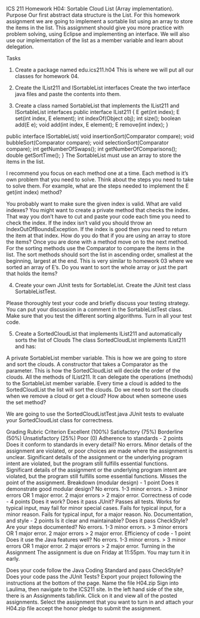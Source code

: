 ICS 211 Homework H04: Sortable Cloud List (Array implementation).
Purpose
Our first abstract data structure is the List. For this homework assignment we are going to implement a sortable list using an array to store the items in the list. This assignment should give you more practice with problem solving, using Eclipse and implementing an interface. We will also use our implementation of the list as a member variable and learn about delegation.

Tasks
1. Create a package named edu.ics211.h04
This is where we will put all our classes for homework 04.

2. Create the IList211 and ISortableList interfaces
Create the two interface java files and paste the contents into them.

3. Create a class named SortableList that implements the IList211 and ISortableList interfaces
public interface IList211<E> {
  E get(int index);
  E set(int index, E element);
  int indexOf(Object obj);
  int size();
  boolean add(E e);
  void add(int index, E element);
  E remove(int index);
}

public interface ISortableList<E>{
  void insertionSort(Comparator<E> compare);
  void bubbleSort(Comparator<E> compare);
  void selectionSort(Comparator<E> compare);
  int getNumberOfSwaps();
  int getNumberOfComparisons();
  double getSortTime();
}
The SortableList must use an array to store the items in the list.

I recommend you focus on each method one at a time. Each method is it’s own problem that you need to solve. Think about the steps you need to take to solve them. For example, what are the steps needed to implement the E get(int index) method?

You probably want to make sure the given index is valid. What are valid indexes? You might want to create a private method that checks the index. That way you don’t have to cut and paste your code each time you need to check the index.
If the index isn’t valid you should throw an IndexOutOfBoundsException.
If the index is good then you need to return the item at that index. How do you do that if you are using an array to store the items?
Once you are done with a method move on to the next method. For the sorting methods use the Comparator to compare the items in the list. The sort methods should sort the list in ascending order, smallest at the beginning, largest at the end. This is very similar to homework 03 where we sorted an array of E’s. Do you want to sort the whole array or just the part that holds the items?

4. Create your own JUnit tests for SortableList.
Create the JUnit test class SortableListTest.

Please thoroughly test your code and briefly discuss your testing strategy. You can put your discussion in a comment in the SortableListTest class. Make sure that you test the different sorting algorithms. Turn in all your test code.

5. Create a SortedCloudList that implements IList211 and automatically sorts the list of Clouds
The class SortedCloudList implements IList211<Cloud> and has:

A private SortableList<Cloud> member variable. This is how we are going to store and sort the clouds.
A constructor that takes a Comparator<Cloud> as the parameter. This is how the SortedCloudList will decide the order of the clouds.
All the methods of IList211. It can delegate the operations (methods) to the SortableList member variable.
Every time a cloud is added to the SortedCloudList the list will sort the clouds. Do we need to sort the clouds when we remove a cloud or get a cloud? How about when someone uses the set method?

We are going to use the SortedCloudListTest.java JUnit tests to evaluate your SortedCloudList class for correctness.

Grading Rubric
Criterion	Excellent (100%)	Satisfactory (75%)	Borderline (50%)	Unsatisfactory (25%)	Poor (0)
Adherence to standards - 2 points
Does it conform to standards in every detail?	No errors.	Minor details of the assignment are violated, or poor choices are made where the assignment is unclear.	Significant details of the assignment or the underlying program intent are violated, but the program still fulfills essential functions.	Significant details of the assignment or the underlying program intent are violated, but the program still fulfills some essential functions.	Misses the point of the assignment.
Breakdown (modular design) - 1 point
Does it demonstrate good modular design?	No errors.	1-3 minor errors.	> 3 minor errors OR 1 major error.	2 major errors	> 2 major error.
Correctness of code - 4 points
Does it work? Does it pass JUnit?	Passes all tests.	Works for typical input, may fail for minor special cases.	Fails for typical input, for a minor reason.	Fails for typical input, for a major reason.	No.
Documentation, and style - 2 points
Is it clear and maintainable? Does it pass CheckStyle? Are your steps documented?	No errors.	1-3 minor errors.	> 3 minor errors OR 1 major error.	2 major errors	> 2 major error.
Efficiency of code - 1 point
Does it use the Java features well?	No errors.	1-3 minor errors.	> 3 minor errors OR 1 major error.	2 major errors	> 2 major error.
Turning in the Assignment
The assignment is due on Friday at 11:55pm. You may turn it in early.

Does your code follow the Java Coding Standard and pass CheckStyle?
Does your code pass the JUnit Tests?
Export your project following the instructions at the bottom of the page. Name the file H04.zip
Sign into Laulima, then navigate to the ICS211 site. In the left hand side of the site, there is an Assignments tab/link. Click on it and view all of the posted assignments. Select the assignment that you want to turn in and attach your H04.zip file accept the honor pledge to submit the assignment.
